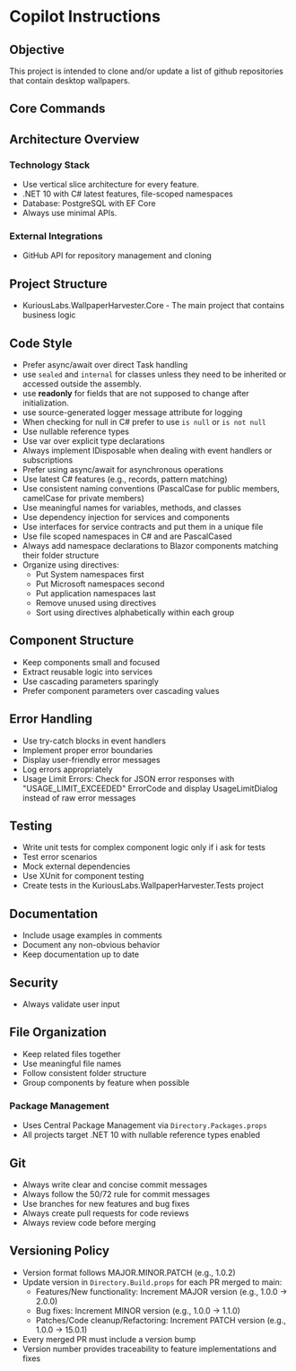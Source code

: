 # Copilot Instructions

## Objective

This project is intended to clone and/or update a list of github repositories that contain desktop wallpapers.

## Core Commands

## Architecture Overview

### Technology Stack
- Use vertical slice architecture for every feature.
- .NET 10 with C# latest features, file-scoped namespaces
- Database: PostgreSQL with EF Core
- Always use minimal APIs.


### External Integrations
- GitHub API for repository management and cloning

## Project Structure
- KuriousLabs.WallpaperHarvester.Core - The main project that contains business logic

## Code Style
- Prefer async/await over direct Task handling
- use `sealed` and `internal` for classes unless they need to be inherited or accessed outside the assembly.
- use **readonly** for fields that are not supposed to change after initialization.
- use source-generated logger message attribute for logging
- When checking for null in C# prefer to use `is null` or `is not null`
- Use nullable reference types
- Use var over explicit type declarations 
- Always implement IDisposable when dealing with event handlers or subscriptions
- Prefer using async/await for asynchronous operations
- Use latest C# features (e.g., records, pattern matching)
- Use consistent naming conventions (PascalCase for public members, camelCase for private members)
- Use meaningful names for variables, methods, and classes
- Use dependency injection for services and components
- Use interfaces for service contracts and put them in a unique file
- Use file scoped namespaces in C# and are PascalCased
- Always add namespace declarations to Blazor components matching their folder structure
- Organize using directives:
  - Put System namespaces first
  - Put Microsoft namespaces second
  - Put application namespaces last
  - Remove unused using directives
  - Sort using directives alphabetically within each group

## Component Structure
- Keep components small and focused
- Extract reusable logic into services
- Use cascading parameters sparingly
- Prefer component parameters over cascading values

## Error Handling
- Use try-catch blocks in event handlers
- Implement proper error boundaries
- Display user-friendly error messages
- Log errors appropriately
- Usage Limit Errors: Check for JSON error responses with "USAGE_LIMIT_EXCEEDED" ErrorCode and display UsageLimitDialog instead of raw error messages

## Testing
- Write unit tests for complex component logic only if i ask for tests
- Test error scenarios
- Mock external dependencies
- Use XUnit for component testing
- Create tests in the KuriousLabs.WallpaperHarvester.Tests project

## Documentation
- Include usage examples in comments
- Document any non-obvious behavior
- Keep documentation up to date

## Security
- Always validate user input

## File Organization
- Keep related files together
- Use meaningful file names
- Follow consistent folder structure
- Group components by feature when possible

### Package Management
- Uses Central Package Management via `Directory.Packages.props`
- All projects target .NET 10 with nullable reference types enabled

## Git
- Always write clear and concise commit messages
- Always follow the 50/72 rule for commit messages
- Use branches for new features and bug fixes
- Always create pull requests for code reviews
- Always review code before merging

## Versioning Policy
- Version format follows MAJOR.MINOR.PATCH (e.g., 1.0.2)
- Update version in `Directory.Build.props` for each PR merged to main:
  - Features/New functionality: Increment MAJOR version (e.g., 1.0.0 → 2.0.0)
  - Bug fixes: Increment MINOR version (e.g., 1.0.0 → 1.1.0)
  - Patches/Code cleanup/Refactoring: Increment PATCH version (e.g., 1.0.0 → 15.0.1)
- Every merged PR must include a version bump
- Version number provides traceability to feature implementations and fixes
